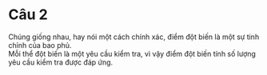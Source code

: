 # Câu 2
Chúng giống nhau, hay nói một cách chính xác, điểm đột biến là một sự tinh chỉnh của bao phủ.<br/> 
Mỗi thể đột biến là một yêu cầu kiểm tra, vì vậy điểm đột biến tính số lượng yêu cầu kiểm tra được đáp ứng.